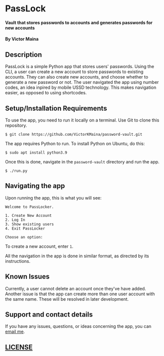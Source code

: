 # PassLock
#### Vault that stores passwords to accounts and generates passwords for new accounts
#### By **Victor Maina**
## Description
PassLock is a simple Python app that stores users' passwords. Using the CLI, a user can create a new account to store passwords to existing accounts. They can also create new accounts, and choose whether to generate a new password or not. The user navigated the app using number codes, an idea inpired by mobile USSD technology. This makes navigation easier, as opposed to using shortcodes.

## Setup/Installation Requirements

To use the app, you need to run it locally on a terminal. Use Git to clone this repository.
```
$ git clone https://github.com/VictorKMaina/password-vault.git
```

The app requires Python to run. To install Python on Ubuntu, do this:
```
$ sudo apt install python3.9
```

Once this is done, navigate in the `password-vault` directory and run the app.
```
$ ./run.py
```

## Navigating the app
Upon running the app, this is what you will see:
```
Welcome to PassLocker.

1. Create New Account
2. Log In
3. Show existing users
4. Exit PassLocker

Choose an option:
```

To create a new account, enter `1`.

All the navigation in the app is done in similar format, as directed by its instructions.

## Known Issues
Currently, a user cannot delete an account once they've have added. Another issue is that the app can create more than one user account with the same name. These will be resolved in later development.

## Support and contact details
If you have any issues, questions, or ideas concerning the app, you can [email me](mailto:contact@victormaina.com).

## [LICENSE](./LICENSE)
